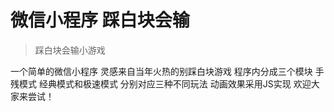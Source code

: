 # 微信小程序 踩白块会输

> 踩白块会输小游戏

一个简单的微信小程序 灵感来自当年火热的别踩白块游戏 程序内分成三个模块 手残模式 经典模式和极速模式 分别对应三种不同玩法 
动画效果采用JS实现 
 欢迎大家来尝试！

